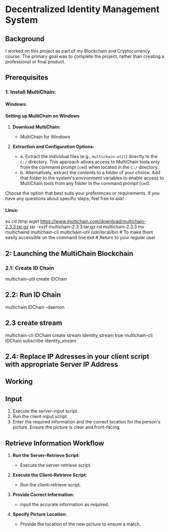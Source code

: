 # Decentralized Identity Management System

## Background
I worked on this project as part of my Blockchain and Cryptocurrency course. The primary goal was to complete the project, rather than creating a professional or final product.

## Prerequisites

### 1. Install MultiChain:
#### Windows:
#### Setting up MultiChain on Windows

1. **Download MultiChain:**
   - MultiChain for Windows

2. **Extraction and Configuration Options:**
   - a. Extract the individual files (e.g., `multichain-util`) directly to the `C:/` directory. This approach allows access to MultiChain tools only from the command prompt (`cmd`) when located in the `C:/` directory.
   - b. Alternatively, extract the contents to a folder of your choice. Add that folder to the system's environment variables to enable access to MultiChain tools from any folder in the command prompt (`cmd`).

Choose the option that best suits your preferences or requirements. If you have any questions about specific steps, feel free to ask!

#### Linux:
su
cd /tmp
wget https://www.multichain.com/download/multichain-2.3.3.tar.gz
tar -xvzf multichain-2.3.3.tar.gz
cd multichain-2.3.3
mv multichaind multichain-cli multichain-util /usr/local/bin # To make them easily accessible on the command line
exit # Return to your regular user


## 2: Launching the MultiChain Blockchain

### 2.1: Create ID Chain

  multichain-util create IDChain

## 2.2: Run ID Chain

  multichain IDChain -daemon

## 2.3 create stream

  multichain-cli IDChain create stream identity_stream true
  multichain-cli IDChain subscribe identity_stream

## 2.4: Replace IP Adresses in your client script with appropriate Server IP Address

## Working
## Input

1. Execute the server-input script.
2. Run the client-input script.
3. Enter the required information and the correct location for the person's picture. Ensure the picture is clear and front-facing.

## Retrieve Information Workflow

1. **Run the Server-Retrieve Script:**
   - Execute the server-retrieve script.

2. **Execute the Client-Retrieve Script:**
   - Run the client-retrieve script.

3. **Provide Correct Information:**
   - Input the accurate information as required.

4. **Specify Picture Location:**
   - Provide the location of the new picture to ensure a match.


